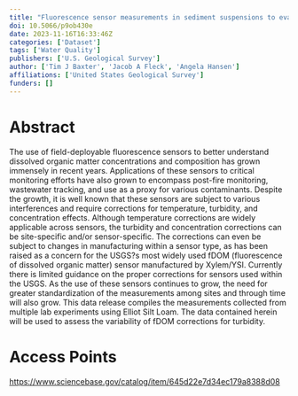 ```yaml
---
title: "Fluorescence sensor measurements in sediment suspensions to evaluate turbidity corrections"
doi: 10.5066/p9ob430e
date: 2023-11-16T16:33:46Z
categories: ['Dataset']
tags: ['Water Quality']
publishers: ['U.S. Geological Survey']
author: ['Tim J Baxter', 'Jacob A Fleck', 'Angela Hansen']
affiliations: ['United States Geological Survey']
funders: []
---
```


# Abstract
The use of field-deployable fluorescence sensors to better understand dissolved organic matter concentrations and composition has grown immensely in recent years. Applications of these sensors to critical monitoring efforts have also grown to encompass post-fire monitoring, wastewater tracking, and use as a proxy for various contaminants. Despite the growth, it is well known that these sensors are subject to various interferences and require corrections for temperature, turbidity, and concentration effects. Although temperature corrections are widely applicable across sensors, the turbidity and concentration corrections can be site-specific and/or sensor-specific. The corrections can even be subject to changes in manufacturing within a sensor type, as has been raised as a concern for the USGS?s most widely used fDOM (fluorescence of dissolved organic matter) sensor manufactured by Xylem/YSI. Currently there is limited guidance on the proper corrections for sensors used within the USGS. As the use of these sensors continues to grow, the need for greater standardization of the measurements among sites and through time will also grow. This data release compiles the measurements collected from multiple lab experiments using Elliot Silt Loam. The data contained herein will be used to assess the variability of fDOM corrections for turbidity.

# Access Points
https://www.sciencebase.gov/catalog/item/645d22e7d34ec179a8388d08